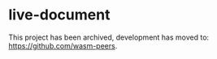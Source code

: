 # live-document

This project has been archived, development has moved to: https://github.com/wasm-peers.
